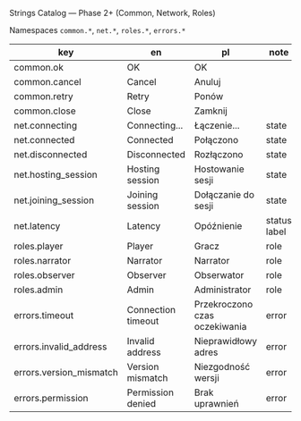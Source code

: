 Strings Catalog — Phase 2+ (Common, Network, Roles)

Namespaces `common.*`, `net.*`, `roles.*`, `errors.*`

| key                     | en                          | pl                              | note |
|-------------------------|-----------------------------|----------------------------------|------|
| common.ok               | OK                          | OK                               |  |
| common.cancel           | Cancel                      | Anuluj                           |  |
| common.retry            | Retry                       | Ponów                            |  |
| common.close            | Close                       | Zamknij                          |  |
| net.connecting          | Connecting...               | Łączenie...                      | state |
| net.connected           | Connected                   | Połączono                         | state |
| net.disconnected        | Disconnected                | Rozłączono                       | state |
| net.hosting_session     | Hosting session             | Hostowanie sesji                 | state |
| net.joining_session     | Joining session             | Dołączanie do sesji              | state |
| net.latency             | Latency                     | Opóźnienie                       | status label |
| roles.player            | Player                      | Gracz                            | role |
| roles.narrator          | Narrator                    | Narrator                         | role |
| roles.observer          | Observer                    | Obserwator                       | role |
| roles.admin             | Admin                       | Administrator                    | role |
| errors.timeout          | Connection timeout          | Przekroczono czas oczekiwania    | error |
| errors.invalid_address  | Invalid address             | Nieprawidłowy adres              | error |
| errors.version_mismatch | Version mismatch            | Niezgodność wersji               | error |
| errors.permission       | Permission denied           | Brak uprawnień                   | error |
